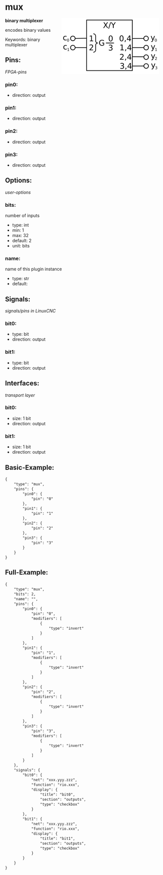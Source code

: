 # mux

<img align="right" width="320" src="image.png">

**binary multiplexer**

encodes binary values

Keywords: binary multiplexer

## Pins:
*FPGA-pins*
### pin0:

 * direction: output

### pin1:

 * direction: output

### pin2:

 * direction: output

### pin3:

 * direction: output


## Options:
*user-options*
### bits:
number of inputs

 * type: int
 * min: 1
 * max: 32
 * default: 2
 * unit: bits

### name:
name of this plugin instance

 * type: str
 * default: 


## Signals:
*signals/pins in LinuxCNC*
### bit0:

 * type: bit
 * direction: output

### bit1:

 * type: bit
 * direction: output


## Interfaces:
*transport layer*
### bit0:

 * size: 1 bit
 * direction: output

### bit1:

 * size: 1 bit
 * direction: output


## Basic-Example:
```
{
    "type": "mux",
    "pins": {
        "pin0": {
            "pin": "0"
        },
        "pin1": {
            "pin": "1"
        },
        "pin2": {
            "pin": "2"
        },
        "pin3": {
            "pin": "3"
        }
    }
}
```

## Full-Example:
```
{
    "type": "mux",
    "bits": 2,
    "name": "",
    "pins": {
        "pin0": {
            "pin": "0",
            "modifiers": [
                {
                    "type": "invert"
                }
            ]
        },
        "pin1": {
            "pin": "1",
            "modifiers": [
                {
                    "type": "invert"
                }
            ]
        },
        "pin2": {
            "pin": "2",
            "modifiers": [
                {
                    "type": "invert"
                }
            ]
        },
        "pin3": {
            "pin": "3",
            "modifiers": [
                {
                    "type": "invert"
                }
            ]
        }
    },
    "signals": {
        "bit0": {
            "net": "xxx.yyy.zzz",
            "function": "rio.xxx",
            "display": {
                "title": "bit0",
                "section": "outputs",
                "type": "checkbox"
            }
        },
        "bit1": {
            "net": "xxx.yyy.zzz",
            "function": "rio.xxx",
            "display": {
                "title": "bit1",
                "section": "outputs",
                "type": "checkbox"
            }
        }
    }
}
```
